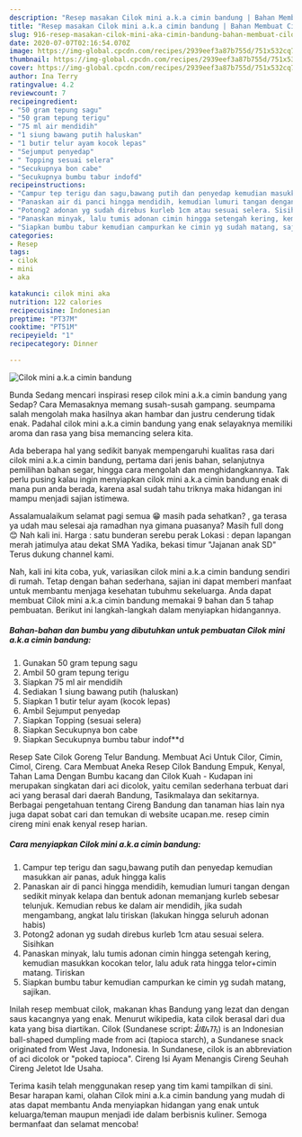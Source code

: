 ```yaml
---
description: "Resep masakan Cilok mini a.k.a cimin bandung | Bahan Membuat Cilok mini a.k.a cimin bandung Yang Paling Enak"
title: "Resep masakan Cilok mini a.k.a cimin bandung | Bahan Membuat Cilok mini a.k.a cimin bandung Yang Paling Enak"
slug: 916-resep-masakan-cilok-mini-aka-cimin-bandung-bahan-membuat-cilok-mini-aka-cimin-bandung-yang-paling-enak
date: 2020-07-07T02:16:54.070Z
image: https://img-global.cpcdn.com/recipes/2939eef3a87b755d/751x532cq70/cilok-mini-aka-cimin-bandung-foto-resep-utama.jpg
thumbnail: https://img-global.cpcdn.com/recipes/2939eef3a87b755d/751x532cq70/cilok-mini-aka-cimin-bandung-foto-resep-utama.jpg
cover: https://img-global.cpcdn.com/recipes/2939eef3a87b755d/751x532cq70/cilok-mini-aka-cimin-bandung-foto-resep-utama.jpg
author: Ina Terry
ratingvalue: 4.2
reviewcount: 7
recipeingredient:
- "50 gram tepung sagu"
- "50 gram tepung terigu"
- "75 ml air mendidih"
- "1 siung bawang putih haluskan"
- "1 butir telur ayam kocok lepas"
- "Sejumput penyedap"
- " Topping sesuai selera"
- "Secukupnya bon cabe"
- "Secukupnya bumbu tabur indofd"
recipeinstructions:
- "Campur tep terigu dan sagu,bawang putih dan penyedap kemudian masukkan air panas, aduk hingga kalis"
- "Panaskan air di panci hingga mendidih, kemudian lumuri tangan dengan sedikit minyak kelapa dan bentuk adonan memanjang kurleb sebesar telunjuk. Kemudian rebus ke dalam air mendidih, jika sudah mengambang, angkat lalu tiriskan (lakukan hingga seluruh adonan habis)"
- "Potong2 adonan yg sudah direbus kurleb 1cm atau sesuai selera. Sisihkan"
- "Panaskan minyak, lalu tumis adonan cimin hingga setengah kering, kemudian masukkan kocokan telor, lalu aduk rata hingga telor+cimin matang. Tiriskan"
- "Siapkan bumbu tabur kemudian campurkan ke cimin yg sudah matang, sajikan."
categories:
- Resep
tags:
- cilok
- mini
- aka

katakunci: cilok mini aka 
nutrition: 122 calories
recipecuisine: Indonesian
preptime: "PT37M"
cooktime: "PT51M"
recipeyield: "1"
recipecategory: Dinner

---
```



![Cilok mini a.k.a cimin bandung](https://img-global.cpcdn.com/recipes/2939eef3a87b755d/751x532cq70/cilok-mini-aka-cimin-bandung-foto-resep-utama.jpg)

Bunda Sedang mencari inspirasi resep cilok mini a.k.a cimin bandung yang Sedap? Cara Memasaknya memang susah-susah gampang. seumpama salah mengolah maka hasilnya akan hambar dan justru cenderung tidak enak. Padahal cilok mini a.k.a cimin bandung yang enak selayaknya memiliki aroma dan rasa yang bisa memancing selera kita.

Ada beberapa hal yang sedikit banyak mempengaruhi kualitas rasa dari cilok mini a.k.a cimin bandung, pertama dari jenis bahan, selanjutnya pemilihan bahan segar, hingga cara mengolah dan menghidangkannya. Tak perlu pusing kalau ingin menyiapkan cilok mini a.k.a cimin bandung enak di mana pun anda berada, karena asal sudah tahu triknya maka hidangan ini mampu menjadi sajian istimewa.

Assalamualaikum selamat pagi semua 😁 masih pada sehatkan? , ga terasa ya udah mau selesai aja ramadhan nya gimana puasanya? Masih full dong 😊 Nah kali ini. Harga : satu bunderan serebu perak Lokasi : depan lapangan merah jatimulya atau dekat SMA Yadika, bekasi timur &#34;Jajanan anak SD&#34; Terus dukung channel kami.


Nah, kali ini kita coba, yuk, variasikan cilok mini a.k.a cimin bandung sendiri di rumah. Tetap dengan bahan sederhana, sajian ini dapat memberi manfaat untuk membantu menjaga kesehatan tubuhmu sekeluarga. Anda dapat membuat Cilok mini a.k.a cimin bandung memakai 9 bahan dan 5 tahap pembuatan. Berikut ini langkah-langkah dalam menyiapkan hidangannya.

<!--inarticleads1-->

##### Bahan-bahan dan bumbu yang dibutuhkan untuk pembuatan Cilok mini a.k.a cimin bandung:

1. Gunakan 50 gram tepung sagu
1. Ambil 50 gram tepung terigu
1. Siapkan 75 ml air mendidih
1. Sediakan 1 siung bawang putih (haluskan)
1. Siapkan 1 butir telur ayam (kocok lepas)
1. Ambil Sejumput penyedap
1. Siapkan  Topping (sesuai selera)
1. Siapkan Secukupnya bon cabe
1. Siapkan Secukupnya bumbu tabur indof**d


Resep Sate Cilok Goreng Telur Bandung. Membuat Aci Untuk Cilor, Cimin, Cimol, Cireng. Cara Membuat Aneka Resep Cilok Bandung Empuk, Kenyal, Tahan Lama Dengan Bumbu kacang dan Cilok Kuah - Kudapan ini merupakan singkatan dari aci dicolok, yaitu cemilan sederhana terbuat dari aci yang berasal dari daerah Bandung, Tasikmalaya dan sekitarnya. Berbagai pengetahuan tentang Cireng Bandung dan tanaman hias lain nya juga dapat sobat cari dan temukan di website ucapan.me. resep cimin cireng mini enak kenyal resep harian. 

<!--inarticleads2-->

##### Cara menyiapkan Cilok mini a.k.a cimin bandung:

1. Campur tep terigu dan sagu,bawang putih dan penyedap kemudian masukkan air panas, aduk hingga kalis
1. Panaskan air di panci hingga mendidih, kemudian lumuri tangan dengan sedikit minyak kelapa dan bentuk adonan memanjang kurleb sebesar telunjuk. Kemudian rebus ke dalam air mendidih, jika sudah mengambang, angkat lalu tiriskan (lakukan hingga seluruh adonan habis)
1. Potong2 adonan yg sudah direbus kurleb 1cm atau sesuai selera. Sisihkan
1. Panaskan minyak, lalu tumis adonan cimin hingga setengah kering, kemudian masukkan kocokan telor, lalu aduk rata hingga telor+cimin matang. Tiriskan
1. Siapkan bumbu tabur kemudian campurkan ke cimin yg sudah matang, sajikan.


Inilah resep membuat cilok, makanan khas Bandung yang lezat dan dengan saus kacangnya yang enak. Menurut wikipedia, kata cilok berasal dari dua kata yang bisa diartikan. Cilok (Sundanese script: ᮎᮤᮜᮧᮊ᮪) is an Indonesian ball-shaped dumpling made from aci (tapioca starch), a Sundanese snack originated from West Java, Indonesia. In Sundanese, cilok is an abbreviation of aci dicolok or &#34;poked tapioca&#34;. Cireng Isi Ayam Menangis Cireng Seuhah Cireng Jeletot Ide Usaha. 

Terima kasih telah menggunakan resep yang tim kami tampilkan di sini. Besar harapan kami, olahan Cilok mini a.k.a cimin bandung yang mudah di atas dapat membantu Anda menyiapkan hidangan yang enak untuk keluarga/teman maupun menjadi ide dalam berbisnis kuliner. Semoga bermanfaat dan selamat mencoba!
